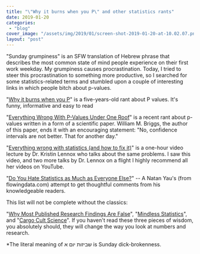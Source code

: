 ```yaml
---
title: "\"Why it burns when you P\" and other statistics rants"
date: 2019-01-20
categories: 
 - "blog"
cover_image: "/assets/img/2019/01/screen-shot-2019-01-20-at-10.02.07.png"
layout: "post"
---
```


<!-- wp:paragraph -->
"Sunday grumpiness" is an SFW translation of Hebrew phrase that describes the most common state of mind people experience on their first work weekday. My grumpiness causes procrastination. Today, I tried to steer this procrastination to something more productive, so I searched for some statistics-related terms and stumbled upon a couple of interesting links in which people bitch about p-values.


<!-- /wp:paragraph -->

<!-- wp:paragraph -->
"[Why it burns when you P](http://biofinysics.blogspot.com/2014/02/why-it-burns-when-you-p.html)" is a five-years-old rant about P values. It's funny, informative and easy to read


<!-- /wp:paragraph -->

<!-- wp:paragraph -->
"[Everything Wrong With P-Values Under One Roof](http://wmbriggs.com/public/Briggs.EverthingWrongWithPvalues.pdf)" is a recent rant about p-values written in a form of a scientific paper. William M. Briggs, the author of this paper, ends it with an encouraging statement: "No, confidence intervals are not better. That for another day."


<!-- /wp:paragraph -->

<!-- wp:paragraph -->
"[Everything wrong with statistics (and how to fix it)](https://www.youtube.com/watch?v=be2wuOaglFY)" is a one-hour video lecture by Dr. Kristin Lennox who talks about the same problems. I saw this video, and two more talks by Dr. Lennox on a flight I highly recommend all her videos on YouTube. 


<!-- /wp:paragraph -->

<!-- wp:paragraph -->
"[Do You Hate Statistics as Much as Everyone Else?](https://flowingdata.com/2008/12/15/do-you-hate-statistics-as-much-as-everyone-else/)" -- A Natan Yau's (from flowingdata.com) attempt to get thoughtful comments from his knowledgeable readers. 


<!-- /wp:paragraph -->

<!-- wp:paragraph -->
This list will not be complete without the classics:


<!-- /wp:paragraph -->

<!-- wp:paragraph -->
"[Why Most Published Research Findings Are False](https://www.ncbi.nlm.nih.gov/pmc/articles/PMC1182327/)", "[Mindless Statistics](https://www.sciencedirect.com/science/article/abs/pii/S1053535704000927)", and "[Cargo Cult Science](http://calteches.library.caltech.edu/51/2/CargoCult.htm)". If you haven't read these three pieces of wisdom, you absolutely should, they will change the way you look at numbers and research.


<!-- /wp:paragraph -->

<!-- wp:paragraph -->

<!-- /wp:paragraph -->

<!-- wp:paragraph -->

<!-- /wp:paragraph -->

<!-- wp:paragraph -->
*The literal meaning of שביזות יום א is Sunday dick-brokenness.


<!-- /wp:paragraph -->
